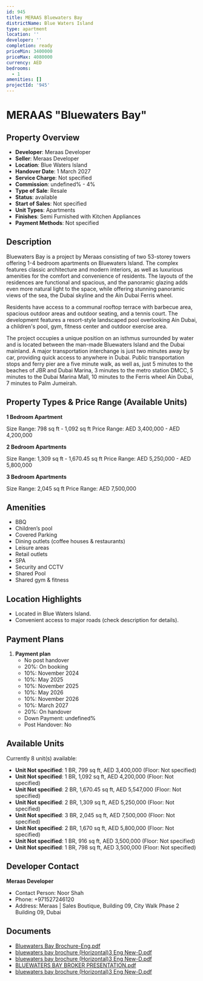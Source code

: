 ```yaml
---
id: 945
title: MERAAS Bluewaters Bay
districtName: Blue Waters Island
type: apartment
location: ''
developer: ''
completion: ready
priceMin: 3400000
priceMax: 4080000
currency: AED
bedrooms:
  - 1
amenities: []
projectId: '945'
---
```


# MERAAS "Bluewaters Bay"

## Property Overview
- **Developer**: Meraas Developer
- **Seller**: Meraas Developer
- **Location**: Blue Waters Island
- **Handover Date**: 1 March 2027
- **Service Charge**: Not specified
- **Commission**: undefined% - 4%
- **Type of Sale**: Resale
- **Status**: available
- **Start of Sales**: Not specified
- **Unit Types**: Apartments
- **Finishes**: Semi Furnished with Kitchen Appliances
- **Payment Methods**: Not specified

## Description
Bluewaters Bay is a project by Meraas consisting of two 53-storey towers offering 1-4 bedroom apartments on Bluewaters Island. The complex features classic architecture and modern interiors, as well as luxurious amenities for the comfort and convenience of residents. The layouts of the residences are functional and spacious, and the panoramic glazing adds even more natural light to the space, while offering stunning panoramic views of the sea, the Dubai skyline and the Ain Dubai Ferris wheel.

Residents have access to a communal rooftop terrace with barbecue area, spacious outdoor areas and outdoor seating, and a tennis court. The development features a resort-style landscaped pool overlooking Ain Dubai, a children's pool, gym, fitness center and outdoor exercise area.

 The project occupies a unique position on an isthmus surrounded by water and is located between the man-made Bluewaters Island and the Dubai mainland. A major transportation interchange is just two minutes away by car, providing quick access to anywhere in Dubai. Public transportation stops and ferry pier are a five minute walk, as well as, just 5 minutes to the beaches of JBR and Dubai Marina, 3 minutes to the metro station DMCC, 5 minutes to the Dubai Marina Mall, 10 minutes to the Ferris wheel Ain Dubai, 7 minutes to Palm Jumeirah.

## Property Types & Price Range (Available Units)
**1 Bedroom Apartment**

Size Range: 798 sq ft - 1,092 sq ft
Price Range: AED 3,400,000 - AED 4,200,000

**2 Bedroom Apartments**

Size Range: 1,309 sq ft - 1,670.45 sq ft
Price Range: AED 5,250,000 - AED 5,800,000

**3 Bedroom Apartments**

Size Range: 2,045 sq ft
Price Range: AED 7,500,000

## Amenities
- BBQ
- Children’s pool
- Covered Parking
- Dining outlets  (coffee houses & restaurants)
- Leisure areas
- Retail outlets
- SPA
- Security and CCTV
- Shared Pool
- Shared gym & fitness

## Location Highlights
- Located in Blue Waters Island.
- Convenient access to major roads (check description for details).

## Payment Plans
1. **Payment plan**
   - No post handover
   - 20%: On booking
   - 10%: November 2024
   - 10%: May 2025
   - 10%: November 2025
   - 10%: May 2026
   - 10%: November 2026
   - 10%: March 2027
   - 20%: On handover
   - Down Payment: undefined%
   - Post Handover: No

## Available Units
Currently 8 unit(s) available:
- **Unit Not specified**: 1 BR, 799 sq ft, AED 3,400,000 (Floor: Not specified)
- **Unit Not specified**: 1 BR, 1,092 sq ft, AED 4,200,000 (Floor: Not specified)
- **Unit Not specified**: 2 BR, 1,670.45 sq ft, AED 5,547,000 (Floor: Not specified)
- **Unit Not specified**: 2 BR, 1,309 sq ft, AED 5,250,000 (Floor: Not specified)
- **Unit Not specified**: 3 BR, 2,045 sq ft, AED 7,500,000 (Floor: Not specified)
- **Unit Not specified**: 2 BR, 1,670 sq ft, AED 5,800,000 (Floor: Not specified)
- **Unit Not specified**: 1 BR, 916 sq ft, AED 3,500,000 (Floor: Not specified)
- **Unit Not specified**: 1 BR, 798 sq ft, AED 3,500,000 (Floor: Not specified)

## Developer Contact
**Meraas Developer**
- Contact Person: Noor Shah
- Phone: +971527246120
- Address: Meraas | Sales Boutique, Building 09, City Walk Phase 2 Building 09, Dubai

## Documents
- [Bluewaters Bay Brochure-Eng.pdf](https://cdn.geniemap.net/2024/02/10/cz7vCi3WMNRR9hCiKDbpQifr4iMIC46rO863NR5M.pdf)
- [bluewaters bay brochure (Horizontal)3 Eng New-D.pdf](https://cdn.geniemap.net/2024/02/10/KMpeA3fdjy0IzNSKkPBIid0OWTX0dczjcp9f7F7E.pdf)
- [bluewaters bay brochure (Horizontal)3 Eng New-D.pdf](https://cdn.geniemap.net/2024/02/10/KMpeA3fdjy0IzNSKkPBIid0OWTX0dczjcp9f7F7E.pdf)
- [BLUEWATERS BAY  BROKER PRESENTATION.pdf](https://cdn.geniemap.net/2024/02/10/mSITyfWnlx1xuCuArvakLDeLuMfvAN703D01YQzR.pdf)
- [bluewaters bay brochure (Horizontal)3 Eng New-D.pdf](https://cdn.geniemap.net/2024/02/10/KMpeA3fdjy0IzNSKkPBIid0OWTX0dczjcp9f7F7E.pdf)
